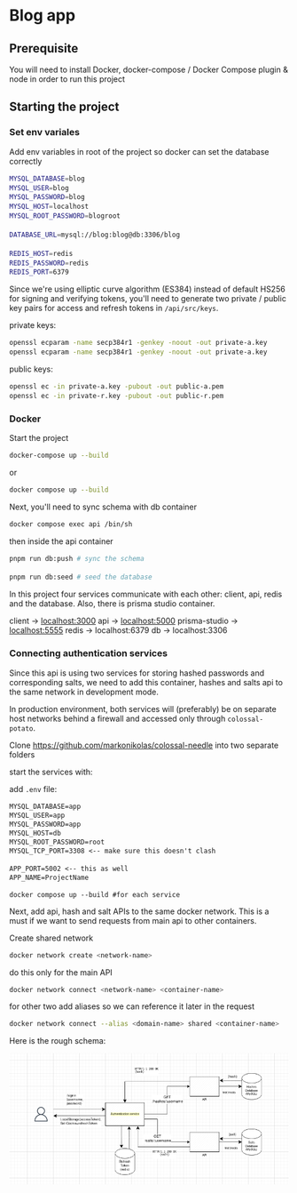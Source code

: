 # Blog app

## Prerequisite

You will need to install Docker, docker-compose / Docker Compose plugin & node in order to run this project

## Starting the project

### Set env variales

Add env variables in root of the project so docker can set the database correctly

```bash
MYSQL_DATABASE=blog
MYSQL_USER=blog
MYSQL_PASSWORD=blog
MYSQL_HOST=localhost
MYSQL_ROOT_PASSWORD=blogroot

DATABASE_URL=mysql://blog:blog@db:3306/blog

REDIS_HOST=redis 
REDIS_PASSWORD=redis
REDIS_PORT=6379
```

Since we're using elliptic curve algorithm (ES384) instead of default HS256 for signing and verifying tokens, you'll need to generate two private / public key pairs for access and refresh tokens in
`/api/src/keys`.

private keys:

```bash
openssl ecparam -name secp384r1 -genkey -noout -out private-a.key
openssl ecparam -name secp384r1 -genkey -noout -out private-a.key
```

public keys:

```bash
openssl ec -in private-a.key -pubout -out public-a.pem
openssl ec -in private-r.key -pubout -out public-r.pem
```

### Docker

Start the project

```bash
docker-compose up --build
```

or

```bash
docker compose up --build
```

Next, you'll need to sync schema with db container

```bash
docker compose exec api /bin/sh
```

then inside the api container

```bash
pnpm run db:push # sync the schema

pnpm run db:seed # seed the database
```

In this project four services communicate with each other: client, api, redis and the database.
Also, there is prisma studio container.

client -> [localhost:3000](localhost:3000)
api -> [localhost:5000](localhost:5000)
prisma-studio -> [localhost:5555](localhost:5555)
redis -> localhost:6379
db -> localhost:3306

### Connecting authentication services

Since this api is using two services for storing hashed passwords and corresponding salts,
we need to add this container, hashes and salts api to the same network in development mode.

In production environment, both services will (preferably) be on separate host networks behind a firewall and accessed only through `colossal-potato`.

Clone <https://github.com/markonikolas/colossal-needle> into two separate folders

start the services with:

add `.env` file:

```.env
MYSQL_DATABASE=app
MYSQL_USER=app
MYSQL_PASSWORD=app
MYSQL_HOST=db
MYSQL_ROOT_PASSWORD=root
MYSQL_TCP_PORT=3308 <-- make sure this doesn't clash

APP_PORT=5002 <-- this as well
APP_NAME=ProjectName
```

`docker compose up --build #for each service`

Next, add api, hash and salt APIs to the same
docker network. This is a must if we want to send
requests from main api to other containers.

Create shared network

```bash
docker network create <network-name>
```

do this only for the main API

```bash
docker network connect <network-name> <container-name>
```

for other two add aliases so we can reference it later
in the request

```bash
docker network connect --alias <domain-name> shared <container-name> 
```

Here is the rough schema:

![Screenshot](schema.png)
